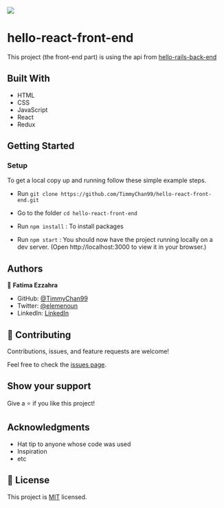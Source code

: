 ![](https://img.shields.io/badge/Microverse-blueviolet)

# hello-react-front-end
  This project (the front-end part) is using the api from [hello-rails-back-end](https://github.com/TimmyChan99/hello-rails-back-end)

## Built With

- HTML
- CSS
- JavaScript
- React
- Redux

## Getting Started

### **Setup**
To get a local copy up and running follow these simple example steps.

- Run `git clone https://github.com/TimmyChan99/hello-react-front-end.git`
- Go to the folder `cd hello-react-front-end`

- Run `npm install` : To install packages

- Run `npm start` : You should now have the project running locally on a dev server.
 (Open http://localhost:3000 to view it in your browser.)



## Authors

👤 **Fatima Ezzahra**

- GitHub: [@TimmyChan99](https://github.com/TimmyChan99)
- Twitter: [@elemenoun](https://twitter.com/elemenoun)
- LinkedIn: [LinkedIn](https://www.linkedin.com/in/fatima-ezzahra-elemenoun-020841225/)


## 🤝 Contributing

Contributions, issues, and feature requests are welcome!

Feel free to check the [issues page](../../issues/).

## Show your support

Give a ⭐️ if you like this project!

## Acknowledgments

- Hat tip to anyone whose code was used
- Inspiration
- etc

## 📝 License

This project is [MIT](./MIT.md) licensed.
